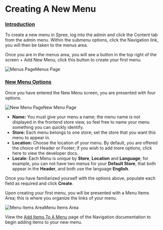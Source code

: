 # Creating A New Menu

### [Introduction](https://guides.spreecommerce.org/user/navigation/creating_menus.html#introduction) <a id="introduction"></a>

To create a new menu in Spree, log into the admin and click the Content tab from the admin menu. Within the submenu options, click the Navigation link, you will then be taken to the menus area.

Once you are in the menus area, you will see a button in the top right of the screen + Add New Menu, click this button to create your first menu.

![Menus Page](https://guides.spreecommerce.org/static/1ec0126af73dd9181c4e1902e3c04116/03ffe/empty_menu_page.jpg)Menus Page

### [New Menu Options](https://guides.spreecommerce.org/user/navigation/creating_menus.html#new-menu-options) <a id="new-menu-options"></a>

Once you have entered the New Menu screen, you are presented with four options.

![New Menu Page](https://guides.spreecommerce.org/static/8c54ee9d60d2b3deadf59f065f3ea61c/03ffe/new_menu.jpg)New Menu Page

* **Name:** You must give your menu a name; the menu name is not displayed in the frontend store view, so feel free to name your menu something you can quickly identify.
* **Store:** Each menu belongs to one store; set the store that you want this menu to appear in.
* **Location:** Choose the location of your menu. By default, you are offered the choice of Header or Footer; if you wish to add more options, click here to view the developer docs.
* **Locale:** Each Menu is unique by **Store**, **Location** and **Language**; for example, you can not have two menus for your **Default Store**, that both appear in the **Header**, and both use the language **English**.

Once you have familiarized yourself with the options above, populate each field as required and click **Create**.

Upon creating your first menu, you will be presented with a Menu Items Area; this is where you organize the links of your menu.

![Menu Items Area](https://guides.spreecommerce.org/static/84fb50bafe1ba1fc76c17ef17d6e25cd/03ffe/menu_items_area.jpg)Menu Items Area

View the [Add Items To A Menu](https://guides.spreecommerce.org/user/navigation/add_menu_items.html) page of the Navigation documentation to begin adding items to your new menu.


